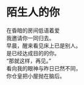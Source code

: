 # 陌生人的你

在昏暗的房间低语着爱\
我邀请你一同归去。\
早晨，醒来看见床上已是别人。\
是已经达成目的的你。\
“那就这样，再见。”\
看向我的眼神与昨日已然不同，\
你仓皇把小屋抛在脑后。
